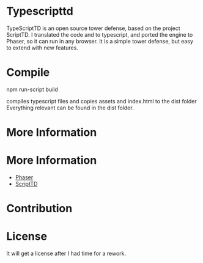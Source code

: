 # Typescripttd
TypeScriptTD is an open source tower defense, based on the project ScriptTD.
I translated the code and to typescript, and ported the engine to Phaser, so it can run in any browser.
It is a simple tower defense, but easy to extend with new features.

# Compile
npm run-script build

compiles typescript files and copies assets and index.html to the dist folder
Everything relevant can be found in the dist folder. 
# More Information

# More Information
* [Phaser](https://phaser.io/)
* [ScriptTD](https://archive.codeplex.com/?p=scripttd)

# Contribution

# License
It will get a license after I had time for a rework. 
